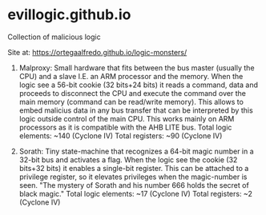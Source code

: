 # evillogic.github.io
Collection of malicious logic

Site at: https://ortegaalfredo.github.io/logic-monsters/

1. Malproxy: Small hardware that fits between the bus master (usually the CPU) and a slave I.E. an ARM processor and the memory. When the logic see a 56-bit cookie (32 bits+24 bits) it reads a command, data and proceeds to disconnect the CPU and execute the command over the main memory (command can be read/write memory). This allows to embed malicius data in any bus transfer that can be interpreted by this logic outside control of the main CPU. This works mainly on ARM processors as it is compatible with the AHB LITE bus.
Total logic elements: ~140 (Cyclone IV)
Total registers: ~90 (Cyclone IV)

2. Sorath: Tiny state-machine that recognizes a 64-bit magic number in a 32-bit bus and activates a flag. When the logic see the cookie (32 bits+32 bits) it enables a single-bit register. This can be attached to a privilege register, so it elevates privileges when the magic-number is seen. "The mystery of Sorath and his number 666 holds the secret of black magic."
Total logic elements: ~17 (Cyclone IV)
Total registers: ~2 (Cyclone IV)

